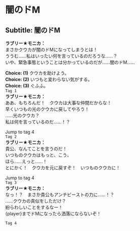 # 闇のドМ

  
## Subtitle: 闇のドМ
  
**ラブリー★モニカ：**  
まさかクウカが闇のドМになってしまうとは！  
ううむ……私はいったい何を言っているのだろうな……？  
いや、緊急事態ということは分かっているのだが……闇のドМ……  
  
**Choice: (1)**  クウカを助けよう。  
**Choice: (2)**  いつもと変わらない気がする。  
**Choice: (3)**  ぐふふ。  
`Tag 1`  
**ラブリー★モニカ：**  
ああ、もちろんだ！　クウカは大事な仲間だからな！  
早くいつもの光のクウカに戻してやろう！  
……光のクウカ？  
私は何を言っているのだ……！？  
  
Jump to tag 4  
`Tag 2`  
**ラブリー★モニカ：**  
貴公、なんてことを言うのだ！  
いつものクウカはもっと、こう、  
ほら……えっと……！  
とにかく！　クウカを元に戻すぞ！　いつものクウカに！  
  
Jump to tag 4  
`Tag 3`  
**ラブリー★モニカ：**  
なっ！？　まさか貴公もアンチビーストの力に……！？  
……クウカの真似をしただけ？  
紛らわしいことをするなー！  
{player}までドМになったら洒落にならないぞ！  
  
`Tag 4`  
